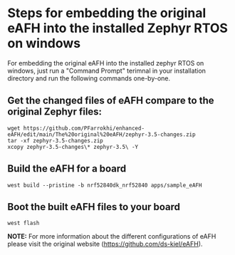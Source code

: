 # Steps for embedding the original eAFH into the installed Zephyr RTOS on windows
For embedding the original eAFH into the installed zephyr RTOS on windows, just run a "Command Prompt" terimnal in your installation directory and run the following commands one-by-one.

## Get the changed files of eAFH compare to the original Zephyr files:
```
wget https://github.com/PFarrokhi/enhanced-eAFH/edit/main/The%20original%20eAFH/zephyr-3.5-changes.zip
tar -xf zephyr-3.5-changes.zip
xcopy zephyr-3.5-changes\* zephyr-3.5\ -Y
```

## Build the eAFH for a board
```
west build --pristine -b nrf52840dk_nrf52840 apps/sample_eAFH
```

## Boot the built eAFH files to your board
```
west flash
```

**NOTE:** For more information about the different configurations of eAFH please visit the original website (https://github.com/ds-kiel/eAFH).
